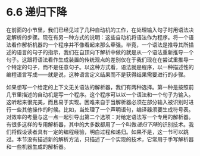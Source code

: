 # 6.6 递归下降

在前面的小节里，我们已经见过了几种自动机的工作，在处理输入句子时用语法决定解析的步骤。现在有另一种方式的说明：这些自动机将语法作为程序。将一个语法看作解析机器的一个程序并不像看起来那么牵强。毕竟，一个语法是推导其所描述的语言的句子的指示，我们在自顶向下解析中做的就是从一个语法重新推导一个句子。这跟将语法看作生成装置的传统观点的差别仅在于我们现在在尝试重推导一个特定的句子，而不是任意句子。以这种方式看，语法就是程序，以一种描述性的编程语言写成——就是说，这种语言定义结果而不是获得结果需要进行的步骤。

如果想写一个给定的上下文无关语法的解析器，我们有两种选择。第一种是按照前几节里描述的自动机是写一个程序。这个程序可以以一个语法和一个句子为输入。这听起来很完美，而且易于实现。困难来自于当解析器必须在部分输入被识别时进行一些其他操作的时候。比如，当处理了一个声明语句，编译器须要生成符号表。对效率的考量与这一点一起引导出第二个选项：对给定语法写一个专用的解析器。有很多这样的专用解析器，其中的大多数都用了一个叫做*递归下降*的识别技术。我们将假设读者具有一定的编程经验，明白过程和递归。如果不是，这一节可以跳过。本节没有描述新的解析方法，只描述了一个实现的技术，它常用于手写解析器和一些机器生成的解析器。
